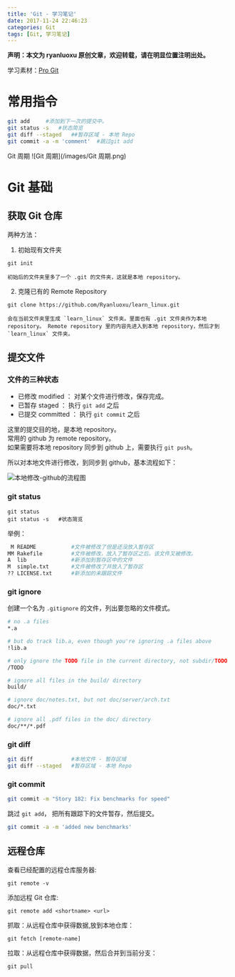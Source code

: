 ```yaml
---
title: 'Git - 学习笔记'
date: 2017-11-24 22:46:23
categories: Git
tags: [Git, 学习笔记]
---
```


**声明：本文为 ryanluoxu 原创文章，欢迎转载，请在明显位置注明出处。**

学习素材：[Pro Git](https://bingohuang.gitbooks.io/progit2/content/02-git-basics/sections/getting-a-repository.html)

# 常用指令 #

```bash
git add		#添加到下一次的提交中。
git status -s	#状态简览
git diff --staged	##暂存区域 - 本地 Repo
git commit -a -m 'comment'	#跳过git add
```

Git 周期
![Git 周期](/images/Git 周期.png)

<!--more-->

# Git 基础 #

## 获取 Git 仓库 ##

两种方法：

1. 初始现有文件夹    
```
git init
```
	初始后的文件夹里多了一个 .git 的文件夹，这就是本地 repository。
2. 克隆已有的 Remote Repository
```
git clone https://github.com/Ryanluoxu/learn_linux.git
```
	会在当前文件夹里生成 `learn_linux` 文件夹。里面也有 .git 文件夹作为本地 repository。 Remote repository 里的内容先进入到本地 repository，然后才到 `learn_linux` 文件夹。

## 提交文件 ##
### 文件的三种状态 ###
- 已修改 modified ： 对某个文件进行修改，保存完成。
- 已暂存 staged ： 执行 `git add` 之后
- 已提交 committed ： 执行 `git commit` 之后

这里的提交目的地，是本地 repository。  
常用的 github 为 remote repository。   
如果需要将本地 repository 同步到 github 上，需要执行 `git push`。    

所以对本地文件进行修改，到同步到 github，基本流程如下：   
  
![本地修改-github的流程图](/images/本地修改-github的流程图.jpg)


### git status ###
```
git status
git status -s	#状态简览
```
举例：
```bash
 M README			#文件被修改了但是还没放入暂存区
MM Rakefile			#文件被修改，放入了暂存区之后。该文件又被修改。
A  lib				#新添加到暂存区中的文件
M  simple.txt		#文件被修改了并放入了暂存区
?? LICENSE.txt		#新添加的未跟踪文件
```


### git ignore ###
创建一个名为 `.gitignore` 的文件，列出要忽略的文件模式。
```bash
# no .a files
*.a

# but do track lib.a, even though you're ignoring .a files above
!lib.a

# only ignore the TODO file in the current directory, not subdir/TODO
/TODO

# ignore all files in the build/ directory
build/

# ignore doc/notes.txt, but not doc/server/arch.txt
doc/*.txt

# ignore all .pdf files in the doc/ directory
doc/**/*.pdf
```

### git diff ###

```bash
git diff			#本地文件 - 暂存区域
git diff --staged	#暂存区域 - 本地 Repo
```

### git commit ###
```bash
git commit -m "Story 182: Fix benchmarks for speed"
```

跳过 `git add`， 把所有跟踪下的文件暂存，然后提交。
```bash
git commit -a -m 'added new benchmarks'
```


## 远程仓库 ##

查看已经配置的远程仓库服务器:
```
git remote -v
```

添加远程 Git 仓库:
```
git remote add <shortname> <url>
```

抓取：从远程仓库中获得数据,放到本地仓库：
```
git fetch [remote-name]
```

拉取：从远程仓库中获得数据，然后合并到当前分支：
```
git pull
```